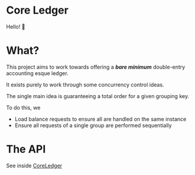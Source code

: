 # Core Ledger

Hello! 🤠

# What?

This project aims to work towards offering a **_bare minimum_** double-entry accounting esque ledger.

It exists purely to work through some concurrency control ideas.

The single main idea is guaranteeing a total order for a given grouping key.

To do this, we

* Load balance requests to ensure all are handled on the same instance
* Ensure all requests of a single group are performed sequentially

# The API

See inside [CoreLedger](./CoreLedger)

